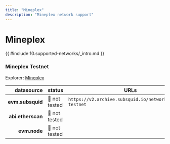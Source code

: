 ```yaml
---
title: "Mineplex"
description: "Mineplex network support"
---
```


<!-- markdownlint-disable single-h1 heading-increment no-inline-html -->

# Mineplex

{{ #include 10.supported-networks/_intro.md }}

### Mineplex Testnet

Explorer: [Mineplex](https://explorer.mineplex.io/)

|        datasource | status        | URLs                                                      |
| -----------------:|:------------- | --------------------------------------------------------- |
|  **evm.subsquid** | 🤔 not tested | `https://v2.archive.subsquid.io/network/mineplex-testnet` |
| **abi.etherscan** | 🤔 not tested |                                                           |
|      **evm.node** | 🤔 not tested |                                                           |

